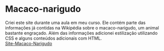 # Macaco-narigudo
Criei este site durante uma aula em meu curso. Ele contém parte das informações já contidas na Wikipédia sobre o macaco-narigudo, um animal bastante engraçado. Além das informações adicionei estilização utilizando CSS e alguns conteúdos adicionais com HTML.  
[Site-Macaco-Narigudo](https://gsvjacob.github.io/macaco-narigudo-pagina/)
